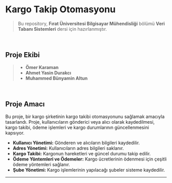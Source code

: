 # **Kargo Takip Otomasyonu**

> Bu repository, **Fırat Üniversitesi Bilgisayar Mühendisliği** bölümü **Veri Tabanı Sistemleri** dersi için hazırlanmıştır.

</br>

## Proje Ekibi

>- **Ömer Karaman**
>- **Ahmet Yasin Durakcı**
>- **Muhammed Bünyamin Altun**
</br>

## Proje Amacı

Bu proje, bir kargo şirketinin kargo takibi otomasyonunu sağlamak amacıyla tasarlandı. 
Proje, kullanıcıların gönderici veya alıcı olarak kaydedilmesi, kargo takibi, ödeme işlemleri ve kargo durumlarının güncellenmesini kapsıyor.

- **Kullanıcı Yönetimi:** Gönderen ve alıcıların bilgileri kaydedilir.
- **Adres Yönetimi:** Kullanıcıların adres bilgileri saklanır.
- **Kargo Takibi:** Kargonun hareketleri ve güncel durumu takip edilir.
- **Ödeme Yöntemleri ve Ödemeler:** Kargo ücretlerinin ödenmesi için çeşitli ödeme yöntemleri sağlanır.
- **Şube Yönetimi:** Kargo işlemlerinin yapılacağı şubeler sisteme kaydedilir.

---

